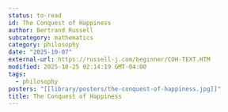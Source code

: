 ```yaml
---
status: to-read
id: The Conquest of Happiness
author: Bertrand Russell
subcategory: mathematics
category: philosophy
date: "2025-10-07"
external-url: https://russell-j.com/beginner/COH-TEXT.HTM
modified: 2025-10-25 02:14:19 GMT-04:00
tags:
  - philosophy
posters: "[[library/posters/the-conquest-of-happiness.jpg]]"
title: The Conquest of Happiness
---
```

